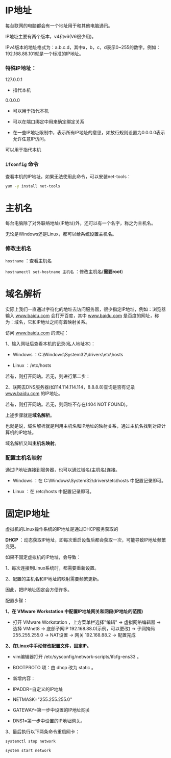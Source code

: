 # IP地址

每台联网的电脑都会有一个地址用于和其他电脑通讯。

IP地址主要有两个版本，v4和v6(V6很少用)。

IPv4版本的地址格式为：a.b.c.d，其中a，b，c，d表示0~255的数字。例如：192.168.88.101就是一个标准的IP地址。

### 特殊IP地址：

127.0.0.1

- 指代本机

0.0.0.0 

- 可以用于指代本机

- 可以在端口绑定中用来确定绑定关系

- 在一些IP地址限制中，表示所有IP地址的意思，如放行规则设置为0.0.0.0表示允许任意IP访问。

可以用于指代本机


### `ifconfig` 命令

查看本机的IP地址，如果无法使用此命令，可以安装net-tools：

```bash
yum -y install net-tools
```

# 主机名

每台电脑除了对外联络地址(IP地址)外，还可以有一个名字，称之为主机名。

无论是Windows还是Linux，都可以给系统设置主机名。

### 修改主机名

`hostname` ：查看主机名

`hostnamectl set-hostname 主机名` ：修改主机名(**需要root**)

# 域名解析

实际上我们一直通过字符化的地址去访问服务器，很少指定IP地址，例如：浏览器输入 www.baidu.com 会打开百度，其中 www.baidu.com 是百度的网址，称为：域名，它和IP地址之间有着映射关系。

访问 www.baidu.com 的流程：

1、输入网址后查看本机的记录(私人地址本)：

- Windows ：C:\Windows\System32\drivers\etc\hosts

- Linux ：/etc/hosts

若有，则打开网站。若无，则进行第二步：

2、联网去DNS服务器(如114.114.114.114，8.8.8.8)查询是否有记录 www.baidu.com 的IP地址。

若有，则打开网站。若无，则网址不存在(404 NOT FOUND)。

上述步骤就是**域名解析**。

也就是说，域名解析就是利用主机名和IP地址的映射关系，通过主机名找到对应计算机的IP地址。

域名解析又叫**主机名映射**。

### 配置主机名映射

通过IP地址连接到服务器，也可以通过域名(主机名)连接。

- Windows ：在 C:\Windows\System32\drivers\etc\hosts 中配置记录即可。

- Linux ：在 /etc/hosts 中配置记录即可。

# 固定IP地址

虚拟机的Linux操作系统的IP地址是通过DHCP服务获取的

**DHCP** ：动态获取IP地址，即每次重启设备后都会获取一次，可能导致IP地址频繁变更。

如果不固定虚拟机的IP地址，会导致：

1、每次连接到Linux系统时，都需要重新设置。

2、配置的主机名和IP地址的映射需要频繁更新。

因此，把IP地址固定会方便许多。

配置步骤：

**1、在 VMware Workstation 中配置IP地址网关和网段(IP地址的范围)**

- 打开 VMware Workstation ，上方菜单栏选择"编辑" -> 虚拟网络编辑器 -> 选择 VMnet8 -> 底部子网IP 192.168.88.0(示例，可以更改) -> 子网掩码 255.255.255.0 -> NAT设置 -> 网关 192.168.88.2 -> 配置完成

**2、在Linux中手动修改配置文件，固定IP。**

- vim编辑器打开 /etc/sysconfig/network-scripts/ifcfg-ens33 。

- BOOTPROTO 项：由 dhcp 改为 static 。

- 新增内容：

- IPADDR=自定义的IP地址

- NETMASK="255.255.255.0"

- GATEWAY=第一步中设置的IP地址网关

- DNS1=第一步中设置的IP地址网关。

3、最后执行以下两条命令重启网卡：

```bash
systemctl stop network

system start network
```





